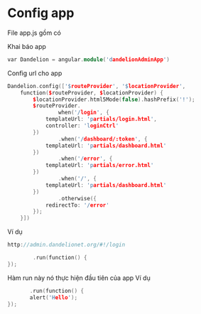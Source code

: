 # Config app

File app.js gồm có

Khai báo app
```cpp
var Dandelion = angular.module('dandelionAdminApp')
```

Config url cho app
```cpp
Dandelion.config(['$routeProvider', '$locationProvider',
    function($routeProvider, $locationProvider) {
        $locationProvider.html5Mode(false).hashPrefix('!');
        $routeProvider.
                when('/login', {
            templateUrl: 'partials/login.html',
            controller: 'loginCtrl'
        })
                .when('/dashboard/:token', {
            templateUrl: 'partials/dashboard.html'
        })
                .when('/error', {
            templateUrl: 'partials/error.html'
        })
                .when('/', {
            templateUrl: 'partials/dashboard.html'
        })
                .otherwise({
            redirectTo: '/error'
        });
    }])
```

Ví dụ 
```cpp
http://admin.dandelionet.org/#!/login
```
```cpp
        .run(function() {
});
```
Hàm run này nó thực hiện đầu tiên của app
Ví dụ
 ```cpp
        .run(function() {
        alert('Hello');
});
```
